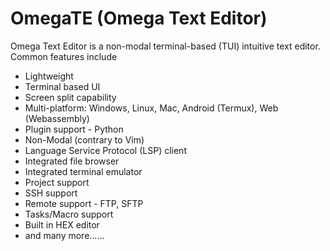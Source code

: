 # OmegaTE (Omega Text Editor)

Omega Text Editor is a non-modal terminal-based (TUI) intuitive text editor. Common features include

* Lightweight
* Terminal based UI
* Screen split capability
* Multi-platform: Windows, Linux, Mac, Android (Termux), Web (Webassembly)
* Plugin support - Python
* Non-Modal (contrary to Vim)
* Language Service Protocol (LSP) client
* Integrated file browser
* Integrated terminal emulator
* Project support
* SSH support
* Remote support - FTP, SFTP
* Tasks/Macro support
* Built in HEX editor
* and many more......
